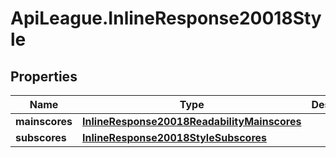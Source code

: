 # ApiLeague.InlineResponse20018Style

## Properties

Name | Type | Description | Notes
------------ | ------------- | ------------- | -------------
**mainscores** | [**InlineResponse20018ReadabilityMainscores**](InlineResponse20018ReadabilityMainscores.md) |  | [optional] 
**subscores** | [**InlineResponse20018StyleSubscores**](InlineResponse20018StyleSubscores.md) |  | [optional] 


